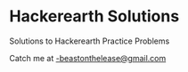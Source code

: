 # Hackerearth Solutions
Solutions to Hackerearth Practice Problems

Catch me at -beastonthelease@gmail.com

